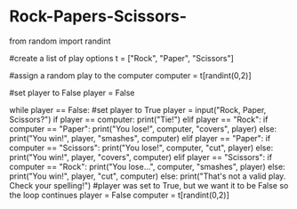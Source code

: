 # Rock-Papers-Scissors-
from random import randint

#create a list of play options
t = ["Rock", "Paper", "Scissors"]

#assign a random play to the computer
computer = t[randint(0,2)]

#set player to False
player = False

while player == False:
#set player to True
    player = input("Rock, Paper, Scissors?")
    if player == computer:
        print("Tie!")
    elif player == "Rock":
        if computer == "Paper":
            print("You lose!", computer, "covers", player)
        else:
            print("You win!", player, "smashes", computer)
    elif player == "Paper":
        if computer == "Scissors":
            print("You lose!", computer, "cut", player)
        else:
            print("You win!", player, "covers", computer)
    elif player == "Scissors":
        if computer == "Rock":
            print("You lose...", computer, "smashes", player)
        else:
            print("You win!", player, "cut", computer)
    else:
        print("That's not a valid play. Check your spelling!")
    #player was set to True, but we want it to be False so the loop continues
    player = False
    computer = t[randint(0,2)]
